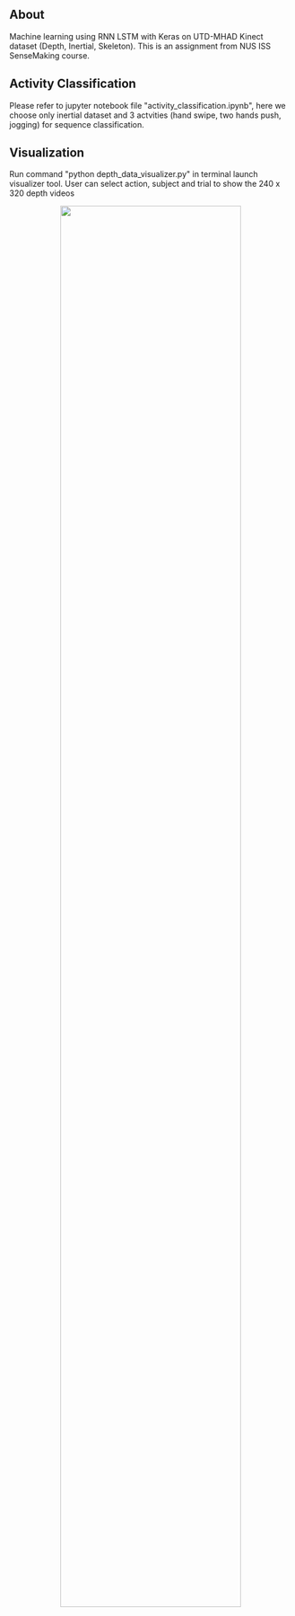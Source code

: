 ## About
Machine learning using RNN LSTM with Keras on UTD-MHAD Kinect dataset (Depth, Inertial, Skeleton). This is an assignment from NUS ISS SenseMaking course.

## Activity Classification
Please refer to jupyter notebook file "activity_classification.ipynb", here we choose only inertial dataset and 3 actvities (hand swipe, two hands push, jogging) for sequence classification.

## Visualization
Run command "python depth_data_visualizer.py" in terminal launch visualizer tool. User can select action, subject and trial to show the 240 x 320 depth videos

<p align="center"> 
  <img src="https://github.com/woo-chia-wei/kinect-sequence-classification/blob/master/public/images/visualizer.png" 
       width="80%" height="80%">
</p>
